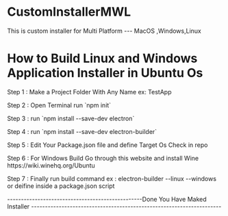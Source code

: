 # CustomInstallerMWL
This is custom installer for Multi Platform --- MacOS ,Windows,Linux
<h1>How to Build Linux and Windows Application Installer in Ubuntu Os</h1>
<p>Step 1 : Make a Project Folder With Any Name ex: TestApp</p>
<p>Step 2 : Open Terminal run `npm init`</p>
<p>Step 3 : run `npm install --save-dev electron`</p>
<p>Step 4 : run `npm install --save-dev electron-builder`</p>
<p>Step 5 : Edit Your Package.json file and define Target Os Check in repo</p>
<p>Step 6 : For Windows Build Go through this website and install Wine https://wiki.winehq.org/Ubuntu</p>
<p>Step 7 : Finally run build command ex : electron-builder --linux --windows or deifine inside a package.json script </p>
<p>-------------------------------------------------Done You Have Maked Installer ---------------------------------------------------------------------</p>

